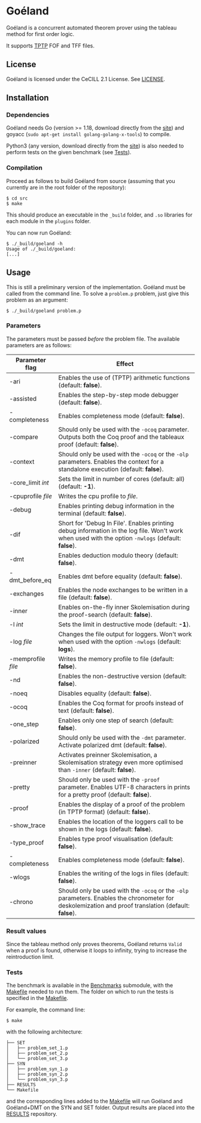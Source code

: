 # Goéland

Goéland is a concurrent automated theorem prover using the tableau method for first order logic.

It supports [TPTP](http://tptp.org/) FOF and TFF files.

## License

Goéland is licensed under the CeCILL 2.1 License. See [LICENSE](LICENSE).

## Installation

### Dependencies

Goéland needs Go (version >= 1.18, download directly from the [site](https://go.dev/)) and goyacc (`sudo apt-get install golang-golang-x-tools`) to compile.

Python3 (any version, download directly from the [site](https://www.python.org/downloads/)) is also needed to perform tests on the given benchmark (see  [Tests](#tests)).

### Compilation

Proceed as follows to build Goéland from source (assuming that you currently are in the root folder of the repository):
```console
$ cd src
$ make
```
This should produce an executable in the `_build` folder, and `.so` libraries for each module in the `plugins` folder.

You can now run Goéland:
```console
$ ./_build/goeland -h
Usage of ./_build/goeland:
[...]
```

## Usage

This is still a preliminary version of the implementation. Goéland must be called from the command line. To solve a `problem.p` problem, just give this problem as an argument:
```console
$ ./_build/goeland problem.p
```

### Parameters

The parameters must be passed *before* the problem file. The available parameters are as follows:

| Parameter flag | Effect |
|--------------------------|-----------|
| -ari | Enables the use of (TPTP) arithmetic functions (default: **false**). |
| -assisted | Enables the step-by-step mode debugger (default: **false**). |
| -completeness | Enables completeness mode (default: **false**). |
| -compare | Should only be used with the `-ocoq` parameter. Outputs both the Coq proof and the tableaux proof (default: **false**). |
| -context | Should only be used with the `-ocoq` or the `-olp` parameters.  Enables the context for a standalone execution (default: **false**). |
| -core_limit *int* | Sets the limit in number of cores (default: all) (default: **-1**). |
| -cpuprofile *file* | Writes the cpu profile to *file*. |
| -debug | Enables printing debug information in the terminal (default: **false**). |
| -dif | Short for 'Debug In File'. Enables printing debug information in the log file. Won't work when used with the option `-nwlogs` (default: **false**). |
| -dmt | Enables deduction modulo theory (default: **false**). |
| -dmt_before_eq | Enables dmt before equality (default: **false**). |
| -exchanges | Enables the node exchanges to be written in a file (default: **false**). |
| -inner | Enables on-the-fly inner Skolemisation during the proof-search (default: **false**). |
| -l *int* | Sets the limit in destructive mode (default: **-1**). |
| -log *file* | Changes the file output for loggers. Won't work when used with the option `-nwlogs` (default: **logs**). |
| -memprofile *file* | Writes the memory profile to file (default: **false**). |
| -nd | Enables the non-destructive version (default: **false**). |
| -noeq | Disables equality (default: **false**). |
| -ocoq | Enables the Coq format for proofs instead of text (default: **false**). |
| -one_step | Enables only one step of search (default: **false**). |
| -polarized | Should only be used with the `-dmt` parameter. Activate polarized dmt (default: **false**). |
| -preinner | Activates preinner Skolemisation, a Skolemisation strategy even more optimised than `-inner` (default: **false**). |
| -pretty | Should only be used with the `-proof` parameter. Enables UTF-8 characters in prints for a pretty proof (default: **false**). |
| -proof | Enables the display of a proof of the problem (in TPTP format) (default: **false**). |
| -show_trace | Enables the location of the loggers call to be shown in the logs (default: **false**). |
| -type_proof | Enables type proof visualisation (default: **false**). |
| -completeness | Enables completeness mode (default: **false**). |
| -wlogs | Enables the writing of the logs in files (default: **false**). |
| -chrono | Should only be used with the `-ocoq` or the `-olp` parameters. Enables the chronometer for deskolemization and proof translation (default: **false**). |

### Result values

Since the tableau method only proves theorems, Goéland returns `Valid` when a proof is found, otherwise it loops to infinity, trying to increase the reintroduction limit.

### Tests <a id="tests"></a>

The benchmark is available in the [Benchmarks](https://github.com/GoelandProver/GoelandBenchmarks/) submodule, with the [Makefile](https://github.com/GoelandProver/GoelandBenchmarks/blob/main/Makefile) needed to run them. The folder on which to run the tests is specified in the [Makefile](https://github.com/GoelandProver/GoelandBenchmarks/blob/main/Makefile).

For example, the command line:
```console
$ make
```
with the following architecture: 
```console
├── SET
│   ├── problem_set_1.p
│   ├── problem_set_2.p
│   └── problem_set_3.p
├── SYN
│   ├── problem_syn_1.p
│   ├── problem_syn_2.p
│   └── problem_syn_3.p
├── RESULTS
└── Makefile
```
and the corresponding lines added to the [Makefile](https://github.com/GoelandProver/GoelandBenchmarks/blob/main/Makefile) will run Goéland and Goéland+DMT on the SYN and SET folder. Output results are placed into the [RESULTS](https://github.com/GoelandProver/GoelandBenchmarks/tree/main/RESULTS) repository. 
